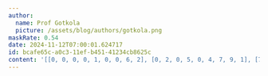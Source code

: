 ```yaml
---
author:
  name: Prof Gotkola
  picture: /assets/blog/authors/gotkola.png
maskRate: 0.54
date: 2024-11-12T07:00:01.624717
id: bcafe65c-a0c3-11ef-b451-41234cb8625c
content: '[[0, 0, 0, 0, 1, 0, 0, 6, 2], [0, 2, 0, 5, 0, 4, 7, 9, 1], [7, 0, 1, 0, 2, 0, 8, 0, 0], [0, 0, 0, 0, 0, 0, 5, 3, 0], [0, 9, 7, 0, 8, 5, 0, 1, 6], [0, 0, 0, 0, 3, 1, 9, 0, 7], [0, 0, 0, 0, 4, 0, 1, 7, 9], [0, 3, 6, 0, 7, 9, 0, 5, 8], [0, 7, 4, 1, 0, 0, 0, 0, 0]]'
---
```

